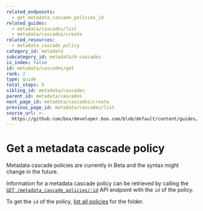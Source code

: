 ```yaml
---
related_endpoints:
  - get_metadata_cascade_policies_id
related_guides:
  - metadata/cascades/list
  - metadata/cascades/create
related_resources:
  - metadata_cascade_policy
category_id: metadata
subcategory_id: metadata/6-cascades
is_index: false
id: metadata/cascades/get
rank: 2
type: guide
total_steps: 5
sibling_id: metadata/cascades
parent_id: metadata/cascades
next_page_id: metadata/cascades/create
previous_page_id: metadata/cascades/list
source_url: >-
  https://github.com/box/developer.box.com/blob/default/content/guides/metadata/6-cascades/2-get.md
---
```


# Get a metadata cascade policy

<Message warning>

Metadata cascade policies are currently in Beta and the syntax might change in
the future.

</Message>

Information for a metadata cascade policy can be retrieved by calling the
[`GET /metadata_cascade_policies/:id`][e_get] API endpoint with the
`id` of the policy.

<Samples id='get_metadata_cascade_policies_id' >

</Samples>

<Message>

To get the `id` of the policy,
[list all policies][g_list_policies] for the folder.

</Message>

[e_get]: e://get_metadata_cascade_policies_id
[g_list_policies]: g://metadata/cascades/list
